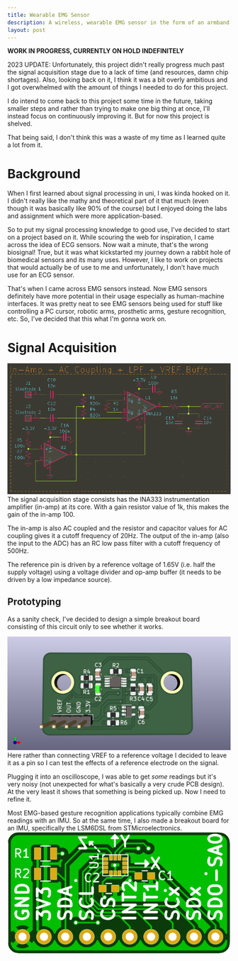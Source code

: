 ```yaml
---
title: Wearable EMG Sensor 
description: A wireless, wearable EMG sensor in the form of an armband
layout: post
---
```


**WORK IN PROGRESS, CURRENTLY ON HOLD INDEFINITELY**

2023 UPDATE: Unfortunately, this project didn't really progress much past the signal acquisition stage due to a lack of time (and resources, damn chip shortages). Also, looking back on it, I think it was a bit overly ambitious and I got overwhelmed with the amount of things I needed to do for this project. 

I do intend to come back to this project some time in the future, taking smaller steps and rather than trying to make one big thing at once, I'll instead focus on continuously improving it. But for now this project is shelved. 

That being said, I don't think this was a waste of my time as I learned quite a lot from it. 

# Background
When I first learned about signal processing in uni, I was kinda hooked on it. I didn't really like the mathy and theoretical part of it that much (even though it was basically like 90% of the course) but I enjoyed doing the labs and assignment which were more application-based. 

So to put my signal processing knowledge to good use, I've decided to start on a project based on it. While scouring the web for inspiration, I came across the idea of ECG sensors. Now wait a minute, that's the wrong biosignal! True, but it was what kickstarted my journey down a rabbit hole of biomedical sensors and its many uses. However, I like to work on projects that would actually be of use to me and unfortunately, I don't have much use for an ECG sensor. 

That's when I came across EMG sensors instead. Now EMG sensors definitely have more potential in their usage especially as human-machine interfaces. It was pretty neat to see EMG sensors being used for stuff like controlling a PC cursor, robotic arms, prosthetic arms, gesture recognition, etc. So, I've decided that this what I'm gonna work on. 


# Signal Acquisition
![image](/assets/in-amp.png)
The signal acquisition stage consists has the INA333 instrumentation amplifier (in-amp) at its core. With a gain resistor value of 1k, this makes the gain of the in-amp 100.

The in-amp is also AC coupled and the resistor and capacitor values for AC coupling gives it a cutoff frequency of 20Hz. The output of the in-amp (also the input to the ADC) has an RC low pass filter with a cutoff frequency of 500Hz. 

The reference pin is driven by a reference voltage of 1.65V (i.e. half the supply voltage) using a voltage divider and op-amp buffer (it needs to be driven by a low impedance source). 


## Prototyping
As a sanity check, I've decided to design a simple breakout board consisting of this circuit only to see whether it works. 

![image](/assets/v0.1.png)
Here rather than connecting VREF to a reference voltage I decided to leave it as a pin so I can test the effects of a reference electrode on the signal.

Plugging it into an oscilloscope, I was able to get _some_ readings but it's very noisy (not unexpected for what's basically a very crude PCB design). At the very least it shows that something is being picked up. Now I need to refine it. 

Most EMG-based gesture recognition applications typically combine EMG readings with an IMU. So at the same time, I also made a breakout board for an IMU, specifically the LSM6DSL from STMicroelectronics.
![image](/assets/lsm6dsl.png)
